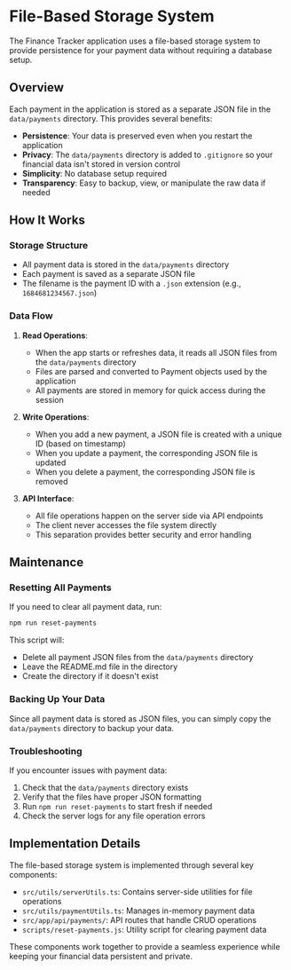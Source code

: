 # File-Based Storage System

The Finance Tracker application uses a file-based storage system to provide persistence for your payment data without requiring a database setup.

## Overview

Each payment in the application is stored as a separate JSON file in the `data/payments` directory. This provides several benefits:

- **Persistence**: Your data is preserved even when you restart the application
- **Privacy**: The `data/payments` directory is added to `.gitignore` so your financial data isn't stored in version control
- **Simplicity**: No database setup required
- **Transparency**: Easy to backup, view, or manipulate the raw data if needed

## How It Works

### Storage Structure

- All payment data is stored in the `data/payments` directory
- Each payment is saved as a separate JSON file
- The filename is the payment ID with a `.json` extension (e.g., `1684681234567.json`)

### Data Flow

1. **Read Operations**:
   - When the app starts or refreshes data, it reads all JSON files from the `data/payments` directory
   - Files are parsed and converted to Payment objects used by the application
   - All payments are stored in memory for quick access during the session

2. **Write Operations**:
   - When you add a new payment, a JSON file is created with a unique ID (based on timestamp)
   - When you update a payment, the corresponding JSON file is updated
   - When you delete a payment, the corresponding JSON file is removed

3. **API Interface**:
   - All file operations happen on the server side via API endpoints
   - The client never accesses the file system directly
   - This separation provides better security and error handling

## Maintenance

### Resetting All Payments

If you need to clear all payment data, run:

```bash
npm run reset-payments
```

This script will:
- Delete all payment JSON files from the `data/payments` directory
- Leave the README.md file in the directory
- Create the directory if it doesn't exist

### Backing Up Your Data

Since all payment data is stored as JSON files, you can simply copy the `data/payments` directory to backup your data.

### Troubleshooting

If you encounter issues with payment data:

1. Check that the `data/payments` directory exists
2. Verify that the files have proper JSON formatting
3. Run `npm run reset-payments` to start fresh if needed
4. Check the server logs for any file operation errors

## Implementation Details

The file-based storage system is implemented through several key components:

- `src/utils/serverUtils.ts`: Contains server-side utilities for file operations
- `src/utils/paymentUtils.ts`: Manages in-memory payment data
- `src/app/api/payments/`: API routes that handle CRUD operations
- `scripts/reset-payments.js`: Utility script for clearing payment data

These components work together to provide a seamless experience while keeping your financial data persistent and private. 